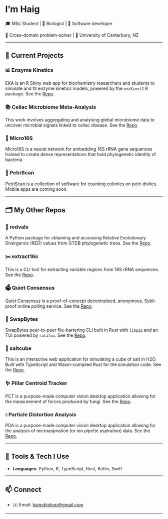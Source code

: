 # I’m Haig

🎓 MSc Student | 🧬 Biologist | 🤖 Software developer

🧩 Cross-domain problem-solver | 📍 University of Canterbury, NZ

---

## 🚀 Current Projects

### 📊 Enzyme Kinetics  
EKA is an R Shiny web app for biochemistry researchers and students to simulate and fit enzyme kinetics models, powered by the `enzKinet2` R package. See the [Repo](https://github.com/damacer/enzKinet2).

### 📚 Celiac Microbiome Meta-Analysis  
This work involves aggregating and analysing global microbiome data to uncover microbial signals linked to celiac disease. See the [Repo](https://github.com/CeliacMicrobiomeRepo/celiac-repository).

### 🧬 Micro16S  
Micro16S is a neural network for embedding 16S rRNA gene sequences trained to create dense representations that hold phylogenetic identity of bacteria.

### 🧫 PetriScan
PetriScan is a collection of software for counting colonies on petri dishes. Mobile apps are coming soon.

---

## 🗂️ My Other Repos

### 🌲 redvals
A Python package for obtaining and accessing Relative Evolutionary Divergence (RED) values from GTDB phylogenetic trees. See the [Repo](https://github.com/HaigBishop/redvals).

### ✂️ extract16s
This is a CLI tool for extracting variable regions from 16S rRNA sequences. See the [Repo](https://github.com/HaigBishop/extract16s).

### 🗳️ Quiet Consensus
Quiet Consensus is a proof-of-concept decentralised, anonymous, Sybil-proof online polling service. See the [Repo](https://github.com/HaigBishop/quiet-consensus).

### 📁 SwapBytes
SwapBytes peer-to-peer file-bartering CLI built in Rust with `libp2p` and an TUI powered by `ratatui`. See the [Repo](https://github.com/HaigBishop/swapbytes).

### 🧂 saltcube
This is an interactive web application for simulating a cube of salt in H2O. Built with TypeScript and Wasm-compiled Rust for the simulation code. See the [Repo](https://github.com/HaigBishop/saltcube).

### 🪱 Pillar Centroid Tracker
PCT is a purpose-made computer vision desktop application allowing for  the measurement of forces produced by fungi. See the [Repo](https://github.com/HaigBishop/pillar-centroid-tracker).

### 💧 Particle Distortion Analysis
PDA is a purpose-made computer vision desktop application allowing for the analysis of microaspiration (or ion pipette aspiration) data. See the [Repo](https://github.com/HaigBishop/particle-distortion-analysis).

---

## 🧰 Tools & Tech I Use

- **Languages**: Python, R, TypeScript, Rust, Kotlin, Swift

---

## 📫 Connect

- ✉️ Email: [haigvbishop@gmail.com](mailto:haigvbishop@gmail.com)  

---
